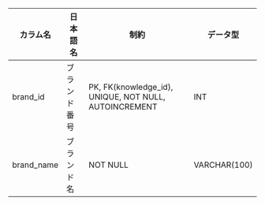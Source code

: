 | カラム名   | 日本語名     | 制約                                                  | データ型     |
| ---------- | ------------ | ----------------------------------------------------- | ------------ |
| brand_id   | ブランド番号 | PK, FK(knowledge_id), UNIQUE, NOT NULL, AUTOINCREMENT | INT          |
| brand_name | ブランド名   | NOT NULL                                              | VARCHAR(100) |
